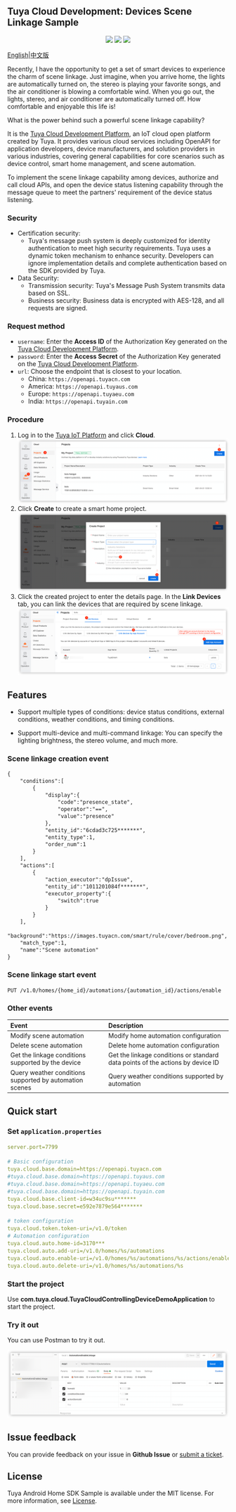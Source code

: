 ## Tuya Cloud Development: Devices Scene Linkage Sample

<p align="center">
    <a href="https://github.com/tuya/tuya-cloud-fingerbot-demo/commits/" title="Last Commit"><img src="https://img.shields.io/github/last-commit/tuya/tuya-cloud-fingerbot-demo?style=flat"></a>
    <a href="https://github.com/tuya/tuya-cloud-fingerbot-demo/blob/master/LICENSE" title="License"><img src="https://img.shields.io/badge/license-MIT-green?style=flat"></a>
    <a href="https://github.com/tuya/tuya-cloud-fingerbot-demo/issues" title="Open Issues"><img src="https://img.shields.io/github/issues/tuya/tuya-cloud-fingerbot-demo?style=flat"></a>
</p>

[English](README.md)|[中文版](README_zh.md)

[comment]: <> (![]&#40;img/fingerbot-demo.gif&#41;)

Recently, I have the opportunity to get a set of smart devices to experience the charm of scene linkage. Just imagine, when you arrive home, the lights are automatically turned on, the stereo is playing your favorite songs, and the air conditioner is blowing a comfortable wind. When you go out, the lights, stereo, and air conditioner are automatically turned off. How comfortable and enjoyable this life is!

What is the power behind such a powerful scene linkage capability?

It is the [Tuya Cloud Development Platform](https://iot.tuya.com/cloud/), an IoT cloud open platform created by Tuya. It provides various cloud services including OpenAPI for application developers, device manufacturers, and solution providers in various industries, covering general capabilities for core scenarios such as device control, smart home management, and scene automation.

To implement the scene linkage capability among devices, authorize and call cloud APIs, and open the device status listening capability through the message queue to meet the partners' requirement of the device status listening.

### Security

- Certification security:
    - Tuya's message push system is deeply customized for identity authentication to meet high security requirements. Tuya uses a dynamic token mechanism to enhance security. Developers can ignore implementation details and complete authentication based on the SDK provided by Tuya.
- Data Security:
    - Transmission security: Tuya's Message Push System transmits data based on SSL.
    - Business security: Business data is encrypted with AES-128, and all requests are signed.

### Request method

- `username`: Enter the **Access ID** of the Authorization Key generated on the [Tuya Cloud Development Platform](https://iot.tuya.com/cloud/).
- `password`: Enter the **Access Secret** of the Authorization Key generated on the [Tuya Cloud Development Platform](https://iot.tuya.com/cloud/).
- `url`: Choose the endpoint that is closest to your location.
    - China: `https://openapi.tuyacn.com`
    - America: `https://openapi.tuyaus.com`
    - Europe: `https://openapi.tuyaeu.com`
    - India: `https://openapi.tuyain.com`

### Procedure

1. Log in to the [Tuya IoT Platform](https://iot.tuya.com/) and click **Cloud**.
   ![img.png](img/create_project_en.png)
2. Click **Create** to create a smart home project.
   ![img.png](img/create_asset_en.png)
3. Click the created project to enter the details page. In the **Link Devices** tab, you can link the devices that are required by scene linkage.
   ![img.png](img/relate_devices_en.png)

## Features

- Support multiple types of conditions: device status conditions, external conditions, weather conditions, and timing conditions.

- Support multi-device and multi-command linkage: You can specify the lighting brightness, the stereo volume, and much more.

### Scene linkage creation event

```
{
    "conditions":[
        {
            "display":{
                "code":"presence_state",
                "operator":"==",
                "value":"presence"
            },
            "entity_id":"6cdad3c725*******",
            "entity_type":1,
            "order_num":1
        }
    ],
    "actions":[
        {
            "action_executor":"dpIssue",
            "entity_id":"1011201084f*******",
            "executor_property":{
                "switch":true
            }
        }
    ],
    "background":"https://images.tuyacn.com/smart/rule/cover/bedroom.png",
    "match_type":1,
    "name":"Scene automation"
}
```

### Scene linkage start event

```aidl
PUT /v1.0/homes/{home_id}/automations/{automation_id}/actions/enable
```

### Other events

| Event       | Description                         |
| :------------ | :---------------------------------- |
| Modify scene automation | Modify home automation configuration |
| Delete scene automation | Delete home automation configuration |
| Get the linkage conditions supported by the device | Get the linkage conditions or standard data points of the actions by device ID |
| Query weather conditions supported by automation scenes | Query weather conditions supported by automation |                   |

## Quick start

### Set `application.properties`

```yml
server.port=7799

# Basic configuration
tuya.cloud.base.domain=https://openapi.tuyacn.com
#tuya.cloud.base.domain=https://openapi.tuyaus.com
#tuya.cloud.base.domain=https://openapi.tuyaeu.com
#tuya.cloud.base.domain=https://openapi.tuyain.com
tuya.cloud.base.client-id=w34uc9su*******
tuya.cloud.base.secret=e592e7879e564*******

# token configuration
tuya.cloud.token.token-uri=/v1.0/token
# Automation configuration
tuya.cloud.auto.home-id=3170***
tuya.cloud.auto.add-uri=/v1.0/homes/%s/automations
tuya.cloud.auto.enable-uri=/v1.0/homes/%s/automations/%s/actions/enable
tuya.cloud.auto.delete-uri=/v1.0/homes/%s/automations/%s
```

### Start the project

Use **com.tuya.cloud.TuyaCloudControllingDeviceDemoApplication** to start the project.

### Try it out

You can use Postman to try it out.

![img.png](img/img_en.png)

## Issue feedback

You can provide feedback on your issue in **Github Issue** or [submit a ticket](https://service.console.tuya.com/).

## License

Tuya Android Home SDK Sample is available under the MIT license. For more information, see [License](https://github.com/tuya/tuya-cloud-controlling-device-demo/blob/master/LICENSE).


